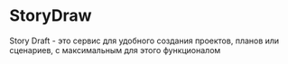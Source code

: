 # StoryDraw
Story Draft - это сервис для удобного создания проектов, планов или сценариев, с максимальным для этого функционалом
